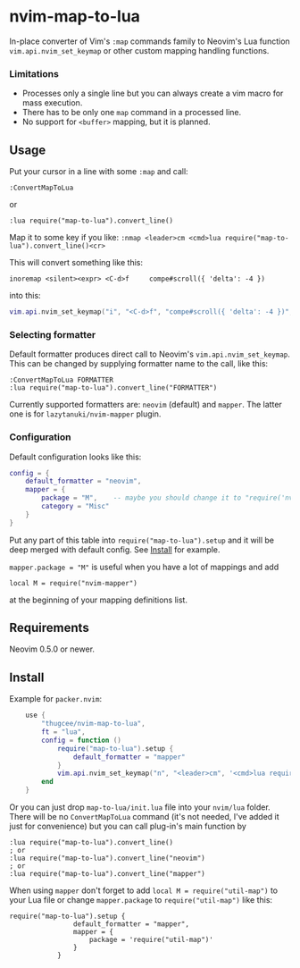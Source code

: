 # nvim-map-to-lua

In-place converter of Vim's `:map` commands family to Neovim's Lua
function `vim.api.nvim_set_keymap` or other custom mapping handling
functions.

### Limitations

- Processes only a single line but you can always create a vim macro for mass execution.
- There has to be only one `map` command in a processed line.
- No support for `<buffer>` mapping, but it is planned.

## Usage

Put your cursor in a line with some `:map` and call:
```
:ConvertMapToLua
```
or
```
:lua require("map-to-lua").convert_line()
```
Map it to some key if you like: `:nmap <leader>cm <cmd>lua require("map-to-lua").convert_line()<cr>`

This will convert something like this:
```
inoremap <silent><expr> <C-d>f     compe#scroll({ 'delta': -4 })
```
into this:
```lua
vim.api.nvim_set_keymap("i", "<C-d>f", "compe#scroll({ 'delta': -4 })", { expr = true, noremap = true, silent = true, })
```

### Selecting formatter

Default formatter produces direct call to Neovim's `vim.api.nvim_set_keymap`. This can be changed
by supplying formatter name to the call, like this:
```
:ConvertMapToLua FORMATTER
:lua require("map-to-lua").convert_line("FORMATTER")
```

Currently supported formatters are: `neovim` (default) and `mapper`. The latter one is for
`lazytanuki/nvim-mapper` plugin.

### Configuration
Default configuration looks like this:
```lua
config = {
    default_formatter = "neovim",
    mapper = {
        package = "M",    -- maybe you should change it to "require('nvim-mapper')"
        category = "Misc"
    }
}
```

Put any part of this table into `require("map-to-lua").setup` and it will be deep merged
with default config. See [Install](#Install) for example.

`mapper.package = "M"` is useful when you have a lot of mappings and add
```
local M = require("nvim-mapper")
```
at the beginning of your mapping definitions list.

## Requirements

Neovim 0.5.0 or newer.

## Install

Example for `packer.nvim`:
```lua
    use {
        "thugcee/nvim-map-to-lua",
        ft = "lua",
        config = function ()
            require("map-to-lua").setup {
                default_formatter = "mapper"
            }
            vim.api.nvim_set_keymap("n", "<leader>cm", '<cmd>lua require("map-to-lua").convert_line()<cr>', { })
        end
    }
```

Or you can just drop `map-to-lua/init.lua` file into your `nvim/lua` folder. There 
will be no `ConvertMapToLua` command (it's not needed, I've added it just for 
convenience) but you can call plug-in's main function by 
```
:lua require("map-to-lua").convert_line()
; or
:lua require("map-to-lua").convert_line("neovim")
; or
:lua require("map-to-lua").convert_line("mapper")
```
When using `mapper` don't forget to add `local M = require("util-map")` to your Lua file or change `mapper.package` to `require("util-map")` like this:
```
require("map-to-lua").setup {
                default_formatter = "mapper",
                mapper = {
                    package = 'require("util-map")'
                }
            }
```
